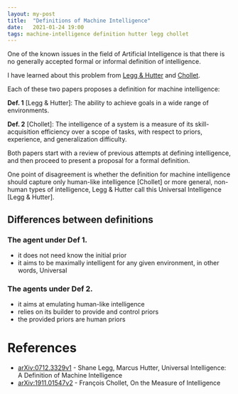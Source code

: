 ```yaml
---
layout: my-post
title:  "Definitions of Machine Intelligence"
date:   2021-01-24 19:00
tags: machine-intelligence definition hutter legg chollet
---
```


One of the known issues in the field of Artificial Intelligence is that
there is no generally accepted formal or informal definition of intelligence.

I have learned about this problem from [Legg & Hutter](https://arxiv.org/abs/0712.3329v1)
and [Chollet](https://arxiv.org/abs/1911.01547v2).

Each of these two papers proposes a definition for machine intelligence:

**Def. 1** [Legg & Hutter]: 
  The ability to achieve goals in a wide range of environments.

**Def. 2** [Chollet]: 
  The intelligence of a system is a measure of its skill-acquisition efficiency
  over a scope of tasks, with respect to priors, experience, and generalization difficulty. 

Both papers start with a review of previous attempts at defining intelligence, and then proceed to present
a proposal for a formal definition.

One point of disagreement is whether the definition for machine intelligence 
should capture only human-like intelligence [Chollet] or more general, non-human types of intelligence, 
Legg & Hutter call this Universal Intelligence [Legg & Hutter].

## Differences between definitions

### The agent under Def 1.

- it does not need know the initial prior
- it aims to be maximally intelligent for any given environment, in other words, Universal
  
### The agents under Def 2.

- it aims at emulating human-like intelligence
- relies on its builder to provide and control priors
- the provided priors are human priors

# References

- [arXiv:0712.3329v1](https://arxiv.org/abs/0712.3329v1) - Shane Legg, Marcus Hutter, Universal Intelligence: A Definition of Machine Intelligence
- [arXiv:1911.01547v2](https://arxiv.org/abs/1911.01547v2) - François Chollet, On the Measure of Intelligence
